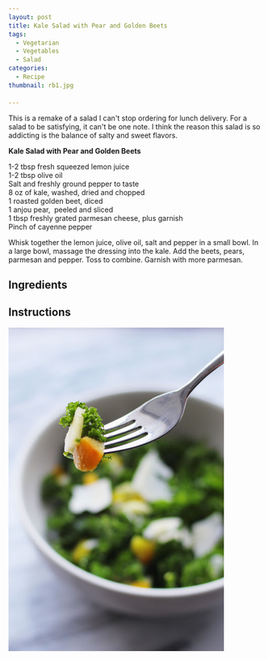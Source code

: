 ```yaml
---
layout: post
title: Kale Salad with Pear and Golden Beets
tags:
  - Vegetarian
  - Vegetables
  - Salad
categories:
  - Recipe
thumbnail: rb1.jpg

---
```


This is a remake of a salad I can't stop ordering for lunch delivery. For a salad to be satisfying, it can't be one note. I think the reason this salad is so addicting is the balance of salty and sweet flavors.  
  
**Kale Salad with Pear and Golden Beets**  
  
1-2 tbsp fresh squeezed lemon juice  
1-2 tbsp olive oil  
Salt and freshly ground pepper to taste  
8 oz of kale, washed, dried and chopped  
1 roasted golden beet, diced  
1 anjou pear,  peeled and sliced  
1 tbsp freshly grated parmesan cheese, plus garnish  
Pinch of cayenne pepper  
  
Whisk together the lemon juice, olive oil, salt and pepper in a small bowl. In a large bowl, massage the dressing into the kale. Add the beets, pears, parmesan and pepper. Toss to combine. Garnish with more parmesan.

## Ingredients



## Instructions







![Image of Kale Salad with Pear and Golden Beets.](/upload/rb2.jpg)